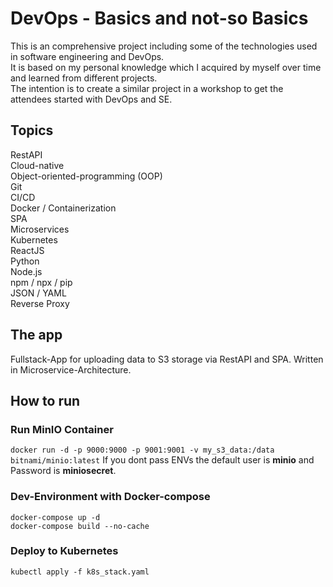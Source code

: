 # DevOps - Basics and not-so Basics
This is an comprehensive project including some of the technologies used in software
engineering and DevOps.  
It is based on my personal knowledge which I acquired by myself over time and learned from different projects.  
The intention is to create a similar project in a workshop to get the attendees started with DevOps and SE.  

## Topics
RestAPI  
Cloud-native  
Object-oriented-programming (OOP)  
Git  
CI/CD  
Docker / Containerization  
SPA  
Microservices  
Kubernetes  
ReactJS  
Python  
Node.js  
npm / npx / pip  
JSON / YAML  
Reverse Proxy  

## The app
Fullstack-App for uploading data to S3 storage via RestAPI and SPA. Written in Microservice-Architecture.  

## How to run

### Run MinIO Container
```docker run -d -p 9000:9000 -p 9001:9001 -v my_s3_data:/data bitnami/minio:latest```
If you dont pass ENVs the default user is **minio** and Password is **miniosecret**.

### Dev-Environment with Docker-compose
```
docker-compose up -d
docker-compose build --no-cache
```

### Deploy to Kubernetes
```kubectl apply -f k8s_stack.yaml```